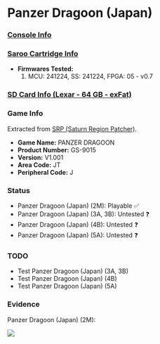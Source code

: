 # Panzer Dragoon (Japan)

### [Console Info](../../../../../Info/Consoles/VA13/README.md)

### [Saroo Cartridge Info](../../../../../Info/Cartridges/GuangzhouSanStarOnlineShop/1.6/README.md)

- <b>Firmwares Tested:</b>
  1. MCU: 241224, SS: 241224, FPGA: 05 - v0.7

### [SD Card Info (Lexar - 64 GB - exFat)](../../../../../Info/SdCards/Lexar/64GB/exfat/README.md)

### Game Info

Extracted from [SRP (Saturn Region Patcher)](https://segaxtreme.net/resources/saturn-region-patcher.81/download).

- <b>Game Name:</b> PANZER DRAGOON
- <b>Product Number:</b> GS-9015
- <b>Version:</b> V1.001
- <b>Area Code:</b> JT
- <b>Peripheral Code:</b> J

### Status

- Panzer Dragoon (Japan) (2M): Playable :white_check_mark:
- Panzer Dragoon (Japan) (3A, 3B): Untested :question:
- Panzer Dragoon (Japan) (4B): Untested :question:
- Panzer Dragoon (Japan) (5A): Untested :question:

### TODO

- Test Panzer Dragoon (Japan) (3A, 3B)
- Test Panzer Dragoon (Japan) (4B)
- Test Panzer Dragoon (Japan) (5A)

### Evidence

Panzer Dragoon (Japan) (2M):

[![](https://img.youtube.com/vi/nUgzVE6Bj38/0.jpg)](https://www.youtube.com/watch?v=nUgzVE6Bj38)
